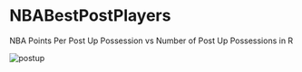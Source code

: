 # NBABestPostPlayers
NBA Points Per Post Up Possession vs Number of Post Up Possessions in R

![postup](https://user-images.githubusercontent.com/62355857/129613022-c51fc844-6c17-435a-be2b-adc9b32e7d96.png)
